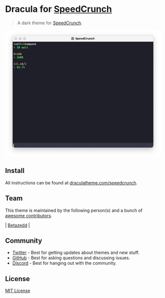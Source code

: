 # Dracula for [SpeedCrunch](https://heldercorreia.bitbucket.io/speedcrunch/)

> A dark theme for [SpeedCrunch](https://heldercorreia.bitbucket.io/speedcrunch/).

![Screenshot](./screenshot.png)

## Install

All instructions can be found at [draculatheme.com/speedcrunch](https://draculatheme.com/speedcrunch).

## Team

This theme is maintained by the following person(s) and a bunch of [awesome contributors](https://github.com/dracula/foobar/graphs/contributors).

| [Betazedd](https://github.com/betazedd)                                               |

## Community

- [Twitter](https://twitter.com/draculatheme) - Best for getting updates about themes and new stuff.
- [GitHub](https://github.com/dracula/dracula-theme/discussions) - Best for asking questions and discussing issues.
- [Discord](https://draculatheme.com/discord-invite) - Best for hanging out with the community.

## License

[MIT License](./LICENSE)
